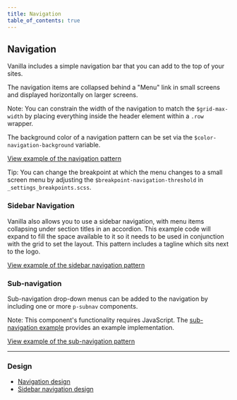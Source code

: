```yaml
---
title: Navigation
table_of_contents: true
---
```


## Navigation

Vanilla includes a simple navigation bar that you can add to the top of your
sites.

The navigation items are collapsed behind a "Menu" link in small screens and
displayed horizontally on larger screens.

Note: You can constrain the width of the navigation to match the
`$grid-max-width` by placing everything inside the header element within a
`.row` wrapper.

The background color of a navigation pattern can be set via the
`$color-navigation-background` variable.

<a href="https://vanilla-framework.github.io/vanilla-framework/examples/patterns/navigation/default/"
    class="js-example">
View example of the navigation pattern
</a>

Tip: You can change the breakpoint at which the menu changes to a small screen
menu by adjusting the `$breakpoint-navigation-threshold` in
`_settings_breakpoints.scss`.

### Sidebar Navigation

Vanilla also allows you to use a sidebar navigation, with menu items collapsing
under section titles in an accordion. This example code will expand to fill the
space available to it so it needs to be used in conjunction with the grid to
set the layout. This pattern includes a tagline which sits next to the logo.

<a href="https://vanilla-framework.github.io/vanilla-framework/examples/patterns/navigation/sidebar/"
    class="js-example">
View example of the sidebar navigation pattern
</a>

### Sub-navigation

Sub-navigation drop-down menus can be added to the navigation by including one
or more `p-subnav` components.

<div class="p-notification--information">
  <p class="p-notification__response">
    <span class="p-notification__status">Note:</span> This component's functionality requires JavaScript. The <a href="https://github.com/vanilla-framework/vanilla-framework/blob/develop/examples/patterns/navigation/subnav.html">sub-navigation example</a> provides an example implementation.
  </p>
</div>

<a href="https://vanilla-framework.github.io/vanilla-framework/examples/patterns/navigation/subnav"
    class="js-example">
View example of the sub-navigation pattern
</a>

<hr />

### Design

- [Navigation design](https://github.com/ubuntudesign/vanilla-design/tree/master/Navigation)
- [Sidebar navigation design](https://github.com/ubuntudesign/vanilla-design/tree/master/Sidebar%20navigation)
